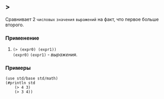 ## >
Сравнивает 2 `числовых` `значения` `выражений` на факт, что первое больше второго.

### Применение

1. `(> (expr0) (expr1))`<br>
`(expr0)` `(expr1)` - _выражения_.

### Примеры

```pihta
(use std/base std/math)
(#println std
    (> 4 3)
    (> 3 4))
```